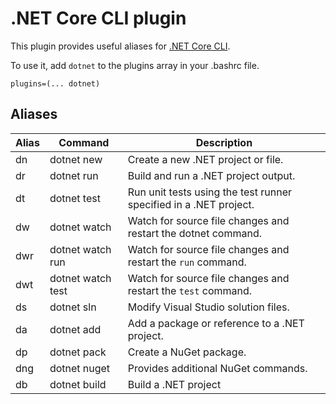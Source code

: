# .NET Core CLI plugin

This plugin provides useful aliases for [.NET Core CLI](https://dotnet.microsoft.com/).

To use it, add `dotnet` to the plugins array in your .bashrc file.

```
plugins=(... dotnet)
```

## Aliases

| Alias | Command           | Description                                                       |
| ----- | ----------------- | ----------------------------------------------------------------- |
| dn    | dotnet new        | Create a new .NET project or file.                                |
| dr    | dotnet run        | Build and run a .NET project output.                              |
| dt    | dotnet test       | Run unit tests using the test runner specified in a .NET project. |
| dw    | dotnet watch      | Watch for source file changes and restart the dotnet command.     |
| dwr   | dotnet watch run  | Watch for source file changes and restart the `run` command.      |
| dwt   | dotnet watch test | Watch for source file changes and restart the `test` command.     |
| ds    | dotnet sln        | Modify Visual Studio solution files.                              |
| da    | dotnet add        | Add a package or reference to a .NET project.                     |
| dp    | dotnet pack       | Create a NuGet package.                                           |
| dng   | dotnet nuget      | Provides additional NuGet commands.                               |
| db    | dotnet build      | Build a .NET project                                              |
